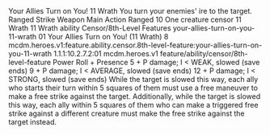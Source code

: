 <ability>
  <name>Your Allies Turn on You!</name>
  <cost>11 Wrath</cost>
  <flavor>You turn your enemies&apos; ire to the target.</flavor>
  <keywords>
    <keyword>Ranged</keyword>
    <keyword>Strike</keyword>
    <keyword>Weapon</keyword>
  </keywords>
  <type>Main Action</type>
  <distance>Ranged 10</distance>
  <target>One creature</target>
  <metadata>
    <class>censor</class>
    <cost>11 Wrath</cost>
    <cost_amount>11</cost_amount>
    <cost_resource>Wrath</cost_resource>
    <feature_type>ability</feature_type>
    <file_dpath>Censor/8th-Level Features</file_dpath>
    <item_id>your-allies-turn-on-you-11-wrath</item_id>
    <item_index>01</item_index>
    <item_name>Your Allies Turn on You! (11 Wrath)</item_name>
    <level>8</level>
    <scc>mcdm.heroes.v1:feature.ability.censor.8th-level-feature:your-allies-turn-on-you-11-wrath</scc>
    <scdc>1.1.1:10.2.7.2:01</scdc>
    <source>mcdm.heroes.v1</source>
    <type>feature/ability/censor/8th-level-feature</type>
  </metadata>
  <effects>
    <effect type="roll">
      <roll>Power Roll + Presence</roll>
      <t1>5 + P damage; I &lt; WEAK, slowed (save ends)</t1>
      <t2>9 + P damage; I &lt; AVERAGE, slowed (save ends)</t2>
      <t3>12 + P damage; I &lt; STRONG, slowed (save ends)</t3>
    </effect>
    <effect type="mundane">While the target is slowed this way, each ally who starts their turn within 5 squares of them must use a free maneuver to make a free strike against the target. Additionally, while the target is slowed this way, each ally within 5 squares of them who can make a triggered free strike against a different creature must make the free strike against the target instead.</effect>
  </effects>
</ability>
